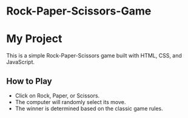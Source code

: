 # Rock-Paper-Scissors-Game
# My Project
This is a simple Rock-Paper-Scissors game built with HTML, CSS, and JavaScript.

## How to Play
- Click on Rock, Paper, or Scissors.
- The computer will randomly select its move.
- The winner is determined based on the classic game rules.
 
